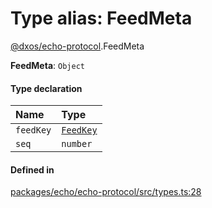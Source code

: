 # Type alias: FeedMeta

[@dxos/echo-protocol](../modules/dxos_echo_protocol.md).FeedMeta

 **FeedMeta**: `Object`

#### Type declaration

| Name | Type |
| :------ | :------ |
| `feedKey` | [`FeedKey`](dxos_echo_protocol.FeedKey.md) |
| `seq` | `number` |

#### Defined in

[packages/echo/echo-protocol/src/types.ts:28](https://github.com/dxos/dxos/blob/main/packages/echo/echo-protocol/src/types.ts#L28)
